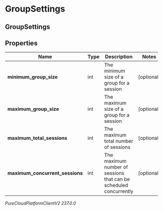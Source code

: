 # GroupSettings

## GroupSettings

## Properties

|Name | Type | Description | Notes|
|------------ | ------------- | ------------- | -------------|
| **minimum_group_size** | int | The minimum size of a group for a session | [optional] |
| **maximum_group_size** | int | The maximum size of a group for a session | [optional] |
| **maximum_total_sessions** | int | The maximum total number of sessions | [optional] |
| **maximum_concurrent_sessions** | int | The maximum number of sessions that can be scheduled concurrently | [optional] |



_PureCloudPlatformClientV2 237.0.0_
